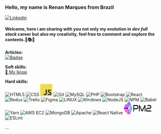 ### Hello, my name is Renan Marques from Brazil

<a href="https://www.linkedin.com/in/renan-marques-dev/"><img src="https://image.flaticon.com/icons/png/512/174/174857.png" alt="Linkedin" title="Linkedin" width="40" height="40"/></a></br>

#### **Welcome**, here i am sharing with you not only my evolution in ***dev full stack*** career but also my creativity, feel free to comment and explore the contents.🎯📚🚀

**Articles:**
<br/>
<a href="https://renan04-marques.medium.com/os-7-erros-de-codifica%C3%A7%C3%A3o-mais-comuns-que-todo-dev-iniciante-comete-e1aa15afdd36">
![Badge](https://img.shields.io/static/v1?labelColor=black&label&message=Medium&color=black&style=flat-square&logo=Medium)<a/>  

**Soft skills:**
<br/>
<a href="https://www.linkedin.com/in/renan-marques-615882a4/detail/overlay-view/urn:li:fsd_profileTreasuryMedia:(ACoAABYyuPEBTDGZ0MPyc0np-g6KNgFZnrkuerg,1605004681721)/?lipi=urn%3Ali%3Apage%3Ad_flagship3_profile_view_base%3BwjXIcLTPSpWmODfvWkpPeA%3D%3D&licu=urn%3Ali%3Acontrol%3Ad_flagship3_profile_view_base-featured_item_detail_view" color="green">🔗 My Ikigai</a>

**Hard skills:**
</br><img src="https://www.flaticon.com/svg/static/icons/svg/226/226269.svg" alt="HTML5" title="HTML5" width="40" height="40"/> 
<img src="https://www.flaticon.com/svg/static/icons/svg/732/732190.svg" alt="CSS" title="CSS" width="40" height="40"/>
<img src="https://raw.githubusercontent.com/voodootikigod/logo.js/master/js.png" alt="JS" title="JavaScript" width="40" height="40"/>
<img src="https://upload.wikimedia.org/wikipedia/commons/thumb/3/3f/Git_icon.svg/1024px-Git_icon.svg.png" alt="Git" title="Git" width="40" height="40"/>
<img src="https://soltveit.org/wp-content/uploads/2014/02/mysql-database-logo-web.png" alt="MySQL" title="MySQL" width="40" height="40"/>
<img src="http://seeklogo.com/images/P/php-logo-ADE513E748-seeklogo.com.png" alt="PHP" title="PHP" width="40" height="40"/>
<img src="https://sdtimes.com/wp-content/uploads/2018/01/bootstrap-stack.png" alt="Bootstrap" title="Bootstrap" width="40" height="40"/>
<img src="https://cdn.freebiesupply.com/logos/large/2x/react-1-logo-svg-vector.svg" alt="React" title="React" width="40" height="40"/>
<img src="https://raw.githubusercontent.com/reduxjs/redux/master/logo/logo.png" alt="Redux" title="Redux" width="40" height="40"/>
<img src="https://a.trellocdn.com/prgb/dist/images/ios/apple-touch-icon-precomposed.8de2074e8a785dd5d498.png" alt="Trello" title="Trello" width="40" height="40"/>
<img src="https://static.figma.com/app/icon/1/favicon.png" alt="Figma" title="Figma" width="40" height="40"/>
<img src="https://www.flaticon.com/svg/static/icons/svg/226/226772.svg" alt="LINUX" title="LINUX" width="40" height="40"/>
<img src="https://seeklogo.com/images/W/windows-10-icon-logo-5BC5C69712-seeklogo.com.png" alt="Windows" title="Windows" width="40" height="40"/>
<img src="https://cdn.freebiesupply.com/logos/large/2x/nodejs-icon-logo-png-transparent.png" alt="NodeJS" title="NodeJS" width="40" height="40"/>
<img src="https://www.logolynx.com/images/logolynx/7f/7fb976a537620fed310872d533cd161c.png" alt="NPM" title="NPM" width="40" height="40"/>
<img src="https://d33wubrfki0l68.cloudfront.net/7a197cfe44548cc1a3f581152af70a3051e11671/78df8/img/babel.svg" alt="Babel" title="Babel" width="50" height="50"/>
<img src="https://i0.wp.com/sempreupdate.com.br/wp-content/uploads/2018/09/como-instalar-o-yarn-um-gerenciador-de-pacotes-npm-instale-agora-no-ubuntu-debian-e-fedora.png?fit=800%2C358&ssl=1" alt="Yarn" title="Yarn" width="80" height="40"/>
<img src="https://cdn.freebiesupply.com/logos/large/2x/aws-ec2-logo-png-transparent.png" alt="AWS EC2" title="AWS EC2" width="40" height="40"/>
<img src="http://static.tumblr.com/lbtm3t2/8PAn0kziu/mongodb-logo.png" alt="MongoDB" title="MongoDB" width="40" height="40"/>
<img src="https://www.iconattitude.com/icons/open_icon_library/apps/png/256/apache.png" alt="Apache" title="Apache" width="40" height="40"/>
<img src="https://codebrahma.com/static/react-native-248cb156cf25bd359ef4705fb4306762.png" alt="React Native" title="React Native" width="40" height="40"/>
<img src="https://raw.githubusercontent.com/Unitech/pm2/master/pres/pm2-v4.png" alt="PM2" title="PM2" width="90" height="40"/>
<img src="https://cdn.freebiesupply.com/logos/thumbs/2x/eslint-1-logo.png" alt="ESLint" title="ESLint" width="45" height="40"/>

...

<!--
**Soft Skills:** - habilidades interpessoais
**Hard skills:** - habilidades tecnicas
<img src="https://upload-icon.s3.us-east-2.amazonaws.com/uploads/icons/png/20167174151551942641-512.png" alt="react" width="20" height="20"/> <img src="https://upload-icon.s3.us-east-2.amazonaws.com/uploads/icons/png/19108918321553750384-512.png" alt="react-native" width="20" height="20"/> <img src="https://cdn4.iconfinder.com/data/icons/logos-and-brands/512/233_Node_Js_logo-256.png" alt="nodejs" width="20" height="20"/> <img src="https://image.flaticon.com/icons/svg/919/919826.svg" alt="css3" width="20" height="20"/>  <img src="https://image.flaticon.com/icons/svg/919/919827.svg" alt="html5" width="20" height="20"/> <img src="https://image.flaticon.com/icons/svg/226/226777.svg" alt="java" width="20" height="20"/> <img src="https://cdn1.iconfinder.com/data/icons/development-2-yellow/60/30_-Javascript-_development_coding_programming_code-512.png" alt="javascript" width="20" height="20"/> <img src="https://image.flaticon.com/icons/png/512/919/919832.png" alt="typescript" width="20" height="20"/> <img src="https://image.flaticon.com/icons/svg/2772/2772128.svg" alt="sql" width="20" height="20"/> <img src="https://upload-icon.s3.us-east-2.amazonaws.com/uploads/icons/png/16876668881551942134-512.png" alt="postgresql" width="20" height="20"/> <img src="https://upload-icon.s3.us-east-2.amazonaws.com/uploads/icons/png/19681752361536207300-512.png" alt="bootstrap" width="20" height="20"/> <img src="https://cdn4.iconfinder.com/data/icons/logos-3/512/mongodb-2-256.png" alt="mongodb" width="70" height="20"/><img src="https://image.flaticon.com/icons/svg/919/919830.svg" alt="php" width="20" height="20"/>


**Re04nan/Re04nan** is a ✨ _special_ ✨ repository because its `README.md` (this file) appears on your GitHub profile.

Here are some ideas to get you started:

- 🔭 I’m currently working on ...
- 🌱 I’m currently learning ...
- 👯 I’m looking to collaborate on ...
- 🤔 I’m looking for help with ...
- 💬 Ask me about ...
- 📫 How to reach me: ...
- 😄 Pronouns: ...
- ⚡ Fun fact: ...
-->
